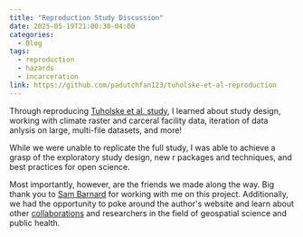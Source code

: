 ```yaml
---
title: "Reproduction Study Discussion"
date: 2025-05-19T21:00:30-04:00
categories:
  - Blog
tags:
  - reproduction
  - hazards
  - incarceration
link: https://github.com/padutchfan123/tuholske-et-al-reproduction
---
```


Through reproducing [Tuholske et al. study](https://www.nature.com/articles/s41893-024-01293-y#Sec2), I learned about study design, working with climate raster and carceral facility data, iteration of data anlysis on large, multi-file datasets, and more!

While we were unable to replicate the full study, I was able to achieve a grasp of the exploratory study design, new r packages and techniques, and best practices for open science.

Most importantly, however, are the friends we made along the way. Big thank you to [Sam Barnard](https://padutchfan123.github.io) for working with me on this project. Additionally, we had the opportunity to poke around the author's website and learn about other [collaborations](https://sparklabnyc.github.io/site/home.html) and researchers in the field of geospatial science and public health.
